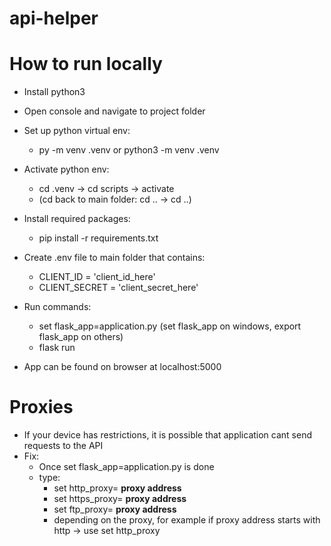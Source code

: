 # api-helper

# How to run locally

- Install python3
- Open console and navigate to project folder
- Set up python virtual env:
  - py -m venv .venv or python3 -m venv .venv


- Activate python env:
  - cd .venv -> cd scripts -> activate 
  - (cd back to main folder: cd .. -> cd ..)
- Install required packages:
  - pip install -r requirements.txt
- Create .env file to main folder that contains:
  - CLIENT_ID = 'client_id_here'
  - CLIENT_SECRET = 'client_secret_here'
- Run commands:
  - set flask_app=application.py (set flask_app on windows, export flask_app on others)
  - flask run
- App can be found on browser at localhost:5000

# Proxies
- If your device has restrictions, it is possible that application cant send requests to the API
- Fix: 
  - Once set flask_app=application.py is done
  - type: 
    - set http_proxy= __proxy address__
    - set https_proxy= __proxy address__
    - set ftp_proxy= __proxy address__
    - depending on the proxy, for example if proxy address starts with http -> use set http_proxy

